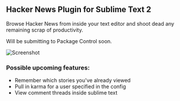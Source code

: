 ## Hacker News Plugin for Sublime Text 2

Browse Hacker News from inside your text editor and shoot dead any remaining
scrap of productivity.

Will be submitting to Package Control soon.

![Screenshot](http://i.imgur.com/AGDFg.png)

### Possible upcoming features:
* Remember which stories you've already viewed
* Pull in karma for a user specified in the config
* View comment threads inside sublime text
